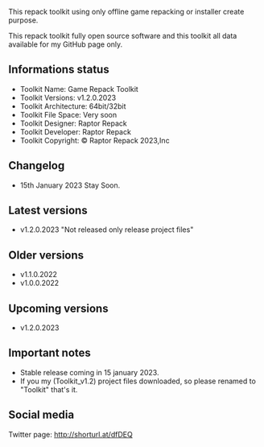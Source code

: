 This repack toolkit using only offline game repacking or installer create purpose.

This repack toolkit fully open source software and this toolkit all data available for my GitHub page only.

Informations status
-----------------------------------------------
- Toolkit Name: Game Repack Toolkit
- Toolkit Versions: v1.2.0.2023
- Toolkit Architecture: 64bit/32bit
- Toolkit File Space: Very soon
- Toolkit Designer: Raptor Repack
- Toolkit Developer: Raptor Repack
- Toolkit Copyright: © Raptor Repack 2023,Inc

Changelog
-----------------------------------------------
- 15th January 2023 Stay Soon.

Latest versions
-----------------------------------------------
- v1.2.0.2023 "Not released only release project files"

Older versions
-----------------------------------------------
- v1.1.0.2022
- v1.0.0.2022

Upcoming versions
-----------------------------------------------
- v1.2.0.2023

Important notes
-----------------------------------------------
- Stable release coming in 15 january 2023.
- If you my (Toolkit_v1.2) project files downloaded, so please renamed to "Toolkit" that's it.

Social media
-----------------------------------------------
Twitter page: http://shorturl.at/dfDEQ
